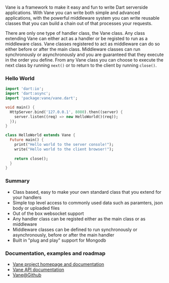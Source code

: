Vane is a framework to make it easy and fun to write Dart serverside 
applications. With Vane you can write both simple and advanced applications, 
with the powerful middleware system you can write reusable classes that you can 
build a chain out of that processes your requests. 

There are only one type of handler class, the Vane class. Any class extending 
Vane can either act as a handler or be registed to run as a middleware class. 
Vane classes registered to act as middleware can do so either before or after 
the main class. Middleware classes can run synchronously or asynchronously and 
you are guaranteed that they execute in the order you define. From any Vane 
class you can choose to execute the next class by running `next()` or to 
return to the client by running `close()`.

### Hello World
```dart
import 'dart:io';
import 'dart:async';
import 'package:vane/vane.dart';

void main() {
  HttpServer.bind('127.0.0.1', 8080).then((server) {
    server.listen((req) => new HelloWorld()(req));
  });
}

class HelloWorld extends Vane { 
  Future main() {
    print("Hello world to the server console!");
    write("Hello world to the client browser!");
    
    return close();
  }
}
```

### Summary
* Class based, easy to make your own standard class that you extend for your handlers
* Simple top level access to commonly used data such as paramters, json body or uploaded files
* Out of the box websocket support
* Any handler class can be registed either as the main class or as middleware
* Middleware classes can be defined to run synchronously or asynchronously, before or after the main handler
* Built in "plug and play" support for Mongodb 

### Documentation, examples and roadmap
* [Vane project homepage and documentation](http://www.dartvoid.com/vane/)
* [Vane API documentation](http://www.dartvoid.com/docs/vaneapi/)
* [Vane@Github](https://github.com/DartVoid/Vane)

